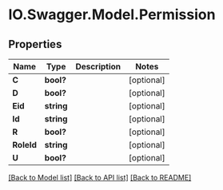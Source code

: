 # IO.Swagger.Model.Permission
## Properties

Name | Type | Description | Notes
------------ | ------------- | ------------- | -------------
**C** | **bool?** |  | [optional] 
**D** | **bool?** |  | [optional] 
**Eid** | **string** |  | [optional] 
**Id** | **string** |  | [optional] 
**R** | **bool?** |  | [optional] 
**RoleId** | **string** |  | [optional] 
**U** | **bool?** |  | [optional] 

[[Back to Model list]](../README.md#documentation-for-models) [[Back to API list]](../README.md#documentation-for-api-endpoints) [[Back to README]](../README.md)

